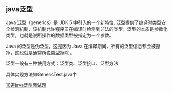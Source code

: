 ## java泛型

Java 泛型（generics）是 JDK 5 中引入的一个新特性, 泛型提供了编译时类型安全检测机制，该机制允许程序员在编译时检测到非法的类型。泛型的本质是参数化类型，也就是说所操作的数据类型被指定为一个参数。

Java 的泛型是伪泛型，这是因为 Java 在编译期间，所有的泛型信息都会被擦掉，这也就是通常所说类型擦除 。

泛型一般有三种使用方式：泛型类、泛型接口、泛型方法

具体实现方法如GenericTest.java中

[10道java泛型面试题](https://cloud.tencent.com/developer/article/1033693)